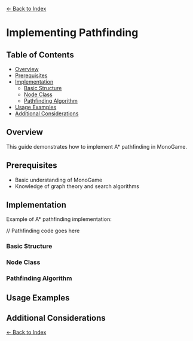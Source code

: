 ﻿[← Back to Index](index.md)

# Implementing Pathfinding

## Table of Contents
- [Overview](#overview)
- [Prerequisites](#prerequisites)
- [Implementation](#implementation)
  - [Basic Structure](#basic-structure)
  - [Node Class](#node-class)
  - [Pathfinding Algorithm](#pathfinding-algorithm)
- [Usage Examples](#usage-examples)
- [Additional Considerations](#additional-considerations)

## Overview
This guide demonstrates how to implement A* pathfinding in MonoGame.

## Prerequisites
- Basic understanding of MonoGame
- Knowledge of graph theory and search algorithms

## Implementation
Example of A* pathfinding implementation:

// Pathfinding code goes here

### Basic Structure

### Node Class

### Pathfinding Algorithm

## Usage Examples

## Additional Considerations

[← Back to Index](index.md)
